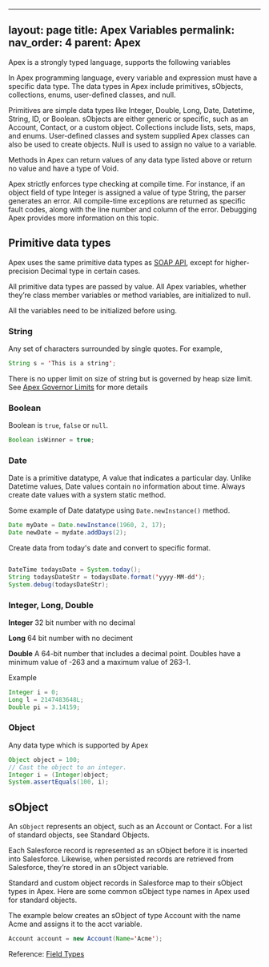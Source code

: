 
---
layout: page
title: Apex Variables
permalink: 
nav_order: 4
parent: Apex
---

Apex is a strongly typed language, supports the following variables

In Apex programming language, every variable and expression must have a specific data type. The data types in Apex include primitives, sObjects, collections, enums, user-defined classes, and null.

Primitives are simple data types like Integer, Double, Long, Date, Datetime, String, ID, or Boolean. sObjects are either generic or specific, such as an Account, Contact, or a custom object. Collections include lists, sets, maps, and enums. User-defined classes and system supplied Apex classes can also be used to create objects. Null is used to assign no value to a variable.

Methods in Apex can return values of any data type listed above or return no value and have a type of Void.

Apex strictly enforces type checking at compile time. For instance, if an object field of type Integer is assigned a value of type String, the parser generates an error. All compile-time exceptions are returned as specific fault codes, along with the line number and column of the error. Debugging Apex provides more information on this topic.

## Primitive data types

Apex uses the same primitive data types as [SOAP API](https://developer.salesforce.com/docs/atlas.en-us.api.meta/api/sforce_api_calls_concepts_core_data_objects.htm), except for higher-precision Decimal type in certain cases. 

All primitive data types are passed by value.
All Apex variables, whether they’re class member variables or method variables, are initialized to null. 

All the variables need to be initialized before using.

### String
Any set of characters surrounded by single quotes. For example,

```java
String s = 'This is a string';
```

There is no upper limit on size of string but is governed by heap size limit.
See 
[Apex Governor Limits](https://developer.salesforce.com/docs/atlas.en-us.apexcode.meta/apexcode/apex_gov_limits.htm) for more details


### Boolean

Boolean is `true`, `false` or `null`.

```java
Boolean isWinner = true;
```

### Date

Date is a primitive datatype, A value that indicates a particular day. Unlike Datetime values, Date values contain no information about time. Always create date values with a system static method.

Some example of Date datatype using `Date.newInstance()` method.

```java
Date myDate = Date.newInstance(1960, 2, 17);
Date newDate = mydate.addDays(2);

```

Create data from today's date and convert to specific format.


```java

DateTime todaysDate = System.today();
String todaysDateStr = todaysDate.format('yyyy-MM-dd');
System.debug(todaysDateStr);


```

### Integer, Long, Double

**Integer**
32 bit number with no decimal

**Long**
64 bit number with no deciment

**Double**
A 64-bit number that includes a decimal point. Doubles have a minimum value of -263 and a maximum value of 263-1. 

Example

```java
Integer i = 0;
Long l = 2147483648L;
Double pi = 3.14159;
```
### Object
Any data type which is supported by Apex


```java
Object object = 100;
// Cast the object to an integer.
Integer i = (Integer)object;
System.assertEquals(100, i);

```


## sObject

An `sObject` represents an object, such as an Account or Contact. For a list of standard objects, see Standard Objects.

Each Salesforce record is represented as an sObject before it is inserted into Salesforce. Likewise, when persisted records are retrieved from Salesforce, they’re stored in an sObject variable.

Standard and custom object records in Salesforce map to their sObject types in Apex. Here are some common sObject type names in Apex used for standard objects.

The  example below creates an sObject of type Account with the name Acme and assigns it to the acct variable.

```java
Account account = new Account(Name='Acme');
```

Reference: [Field Types](https://developer.salesforce.com/docs/atlas.en-us.242.0.object_reference.meta/object_reference/field_types.htm)
